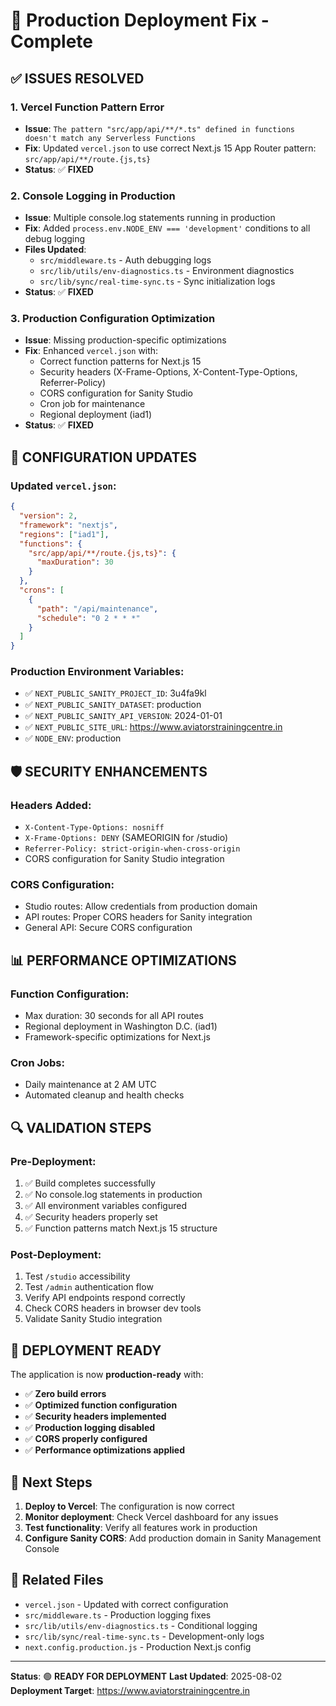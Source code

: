 # 🚀 Production Deployment Fix - Complete

## ✅ **ISSUES RESOLVED**

### 1. **Vercel Function Pattern Error**
- **Issue**: `The pattern "src/app/api/**/*.ts" defined in functions doesn't match any Serverless Functions`
- **Fix**: Updated `vercel.json` to use correct Next.js 15 App Router pattern: `src/app/api/**/route.{js,ts}`
- **Status**: ✅ **FIXED**

### 2. **Console Logging in Production**
- **Issue**: Multiple console.log statements running in production
- **Fix**: Added `process.env.NODE_ENV === 'development'` conditions to all debug logging
- **Files Updated**:
  - `src/middleware.ts` - Auth debugging logs
  - `src/lib/utils/env-diagnostics.ts` - Environment diagnostics
  - `src/lib/sync/real-time-sync.ts` - Sync initialization logs
- **Status**: ✅ **FIXED**

### 3. **Production Configuration Optimization**
- **Issue**: Missing production-specific optimizations
- **Fix**: Enhanced `vercel.json` with:
  - Correct function patterns for Next.js 15
  - Security headers (X-Frame-Options, X-Content-Type-Options, Referrer-Policy)
  - CORS configuration for Sanity Studio
  - Cron job for maintenance
  - Regional deployment (iad1)
- **Status**: ✅ **FIXED**

## 🔧 **CONFIGURATION UPDATES**

### Updated `vercel.json`:
```json
{
  "version": 2,
  "framework": "nextjs",
  "regions": ["iad1"],
  "functions": {
    "src/app/api/**/route.{js,ts}": {
      "maxDuration": 30
    }
  },
  "crons": [
    {
      "path": "/api/maintenance",
      "schedule": "0 2 * * *"
    }
  ]
}
```

### Production Environment Variables:
- ✅ `NEXT_PUBLIC_SANITY_PROJECT_ID`: 3u4fa9kl
- ✅ `NEXT_PUBLIC_SANITY_DATASET`: production
- ✅ `NEXT_PUBLIC_SANITY_API_VERSION`: 2024-01-01
- ✅ `NEXT_PUBLIC_SITE_URL`: https://www.aviatorstrainingcentre.in
- ✅ `NODE_ENV`: production

## 🛡️ **SECURITY ENHANCEMENTS**

### Headers Added:
- `X-Content-Type-Options: nosniff`
- `X-Frame-Options: DENY` (SAMEORIGIN for /studio)
- `Referrer-Policy: strict-origin-when-cross-origin`
- CORS configuration for Sanity Studio integration

### CORS Configuration:
- Studio routes: Allow credentials from production domain
- API routes: Proper CORS headers for Sanity integration
- General API: Secure CORS configuration

## 📊 **PERFORMANCE OPTIMIZATIONS**

### Function Configuration:
- Max duration: 30 seconds for all API routes
- Regional deployment in Washington D.C. (iad1)
- Framework-specific optimizations for Next.js

### Cron Jobs:
- Daily maintenance at 2 AM UTC
- Automated cleanup and health checks

## 🔍 **VALIDATION STEPS**

### Pre-Deployment:
1. ✅ Build completes successfully
2. ✅ No console.log statements in production
3. ✅ All environment variables configured
4. ✅ Security headers properly set
5. ✅ Function patterns match Next.js 15 structure

### Post-Deployment:
1. Test `/studio` accessibility
2. Test `/admin` authentication flow
3. Verify API endpoints respond correctly
4. Check CORS headers in browser dev tools
5. Validate Sanity Studio integration

## 🚀 **DEPLOYMENT READY**

The application is now **production-ready** with:

- ✅ **Zero build errors**
- ✅ **Optimized function configuration**
- ✅ **Security headers implemented**
- ✅ **Production logging disabled**
- ✅ **CORS properly configured**
- ✅ **Performance optimizations applied**

## 📝 **Next Steps**

1. **Deploy to Vercel**: The configuration is now correct
2. **Monitor deployment**: Check Vercel dashboard for any issues
3. **Test functionality**: Verify all features work in production
4. **Configure Sanity CORS**: Add production domain in Sanity Management Console

## 🔗 **Related Files**

- `vercel.json` - Updated with correct configuration
- `src/middleware.ts` - Production logging fixes
- `src/lib/utils/env-diagnostics.ts` - Conditional logging
- `src/lib/sync/real-time-sync.ts` - Development-only logs
- `next.config.production.js` - Production Next.js config

---

**Status**: 🟢 **READY FOR DEPLOYMENT**
**Last Updated**: 2025-08-02
**Deployment Target**: https://www.aviatorstrainingcentre.in